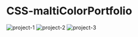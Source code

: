 # CSS-maltiColorPortfolio
![project-1](https://user-images.githubusercontent.com/42955212/89160380-a25d3d00-d579-11ea-8866-8ada34ce8aac.png)
![project-2](https://user-images.githubusercontent.com/42955212/89160385-a38e6a00-d579-11ea-9ec2-01730101a65a.png)
![project-3](https://user-images.githubusercontent.com/42955212/89160387-a4bf9700-d579-11ea-8457-8c885a2f5ffd.png)
